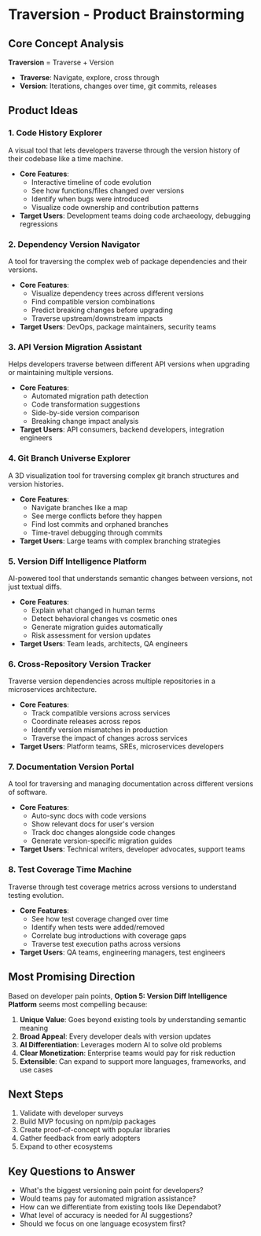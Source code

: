 # Traversion - Product Brainstorming

## Core Concept Analysis
**Traversion** = Traverse + Version
- **Traverse**: Navigate, explore, cross through
- **Version**: Iterations, changes over time, git commits, releases

## Product Ideas

### 1. Code History Explorer
A visual tool that lets developers traverse through the version history of their codebase like a time machine.
- **Core Features**:
  - Interactive timeline of code evolution
  - See how functions/files changed over versions
  - Identify when bugs were introduced
  - Visualize code ownership and contribution patterns
- **Target Users**: Development teams doing code archaeology, debugging regressions

### 2. Dependency Version Navigator
A tool for traversing the complex web of package dependencies and their versions.
- **Core Features**:
  - Visualize dependency trees across different versions
  - Find compatible version combinations
  - Predict breaking changes before upgrading
  - Traverse upstream/downstream impacts
- **Target Users**: DevOps, package maintainers, security teams

### 3. API Version Migration Assistant
Helps developers traverse between different API versions when upgrading or maintaining multiple versions.
- **Core Features**:
  - Automated migration path detection
  - Code transformation suggestions
  - Side-by-side version comparison
  - Breaking change impact analysis
- **Target Users**: API consumers, backend developers, integration engineers

### 4. Git Branch Universe Explorer
A 3D visualization tool for traversing complex git branch structures and version histories.
- **Core Features**:
  - Navigate branches like a map
  - See merge conflicts before they happen
  - Find lost commits and orphaned branches
  - Time-travel debugging through commits
- **Target Users**: Large teams with complex branching strategies

### 5. Version Diff Intelligence Platform
AI-powered tool that understands semantic changes between versions, not just textual diffs.
- **Core Features**:
  - Explain what changed in human terms
  - Detect behavioral changes vs cosmetic ones
  - Generate migration guides automatically
  - Risk assessment for version updates
- **Target Users**: Team leads, architects, QA engineers

### 6. Cross-Repository Version Tracker
Traverse version dependencies across multiple repositories in a microservices architecture.
- **Core Features**:
  - Track compatible versions across services
  - Coordinate releases across repos
  - Identify version mismatches in production
  - Traverse the impact of changes across services
- **Target Users**: Platform teams, SREs, microservices developers

### 7. Documentation Version Portal
A tool for traversing and managing documentation across different versions of software.
- **Core Features**:
  - Auto-sync docs with code versions
  - Show relevant docs for user's version
  - Track doc changes alongside code changes
  - Generate version-specific migration guides
- **Target Users**: Technical writers, developer advocates, support teams

### 8. Test Coverage Time Machine
Traverse through test coverage metrics across versions to understand testing evolution.
- **Core Features**:
  - See how test coverage changed over time
  - Identify when tests were added/removed
  - Correlate bug introductions with coverage gaps
  - Traverse test execution paths across versions
- **Target Users**: QA teams, engineering managers, test engineers

## Most Promising Direction

Based on developer pain points, **Option 5: Version Diff Intelligence Platform** seems most compelling because:

1. **Unique Value**: Goes beyond existing tools by understanding semantic meaning
2. **Broad Appeal**: Every developer deals with version updates
3. **AI Differentiation**: Leverages modern AI to solve old problems
4. **Clear Monetization**: Enterprise teams would pay for risk reduction
5. **Extensible**: Can expand to support more languages, frameworks, and use cases

## Next Steps
1. Validate with developer surveys
2. Build MVP focusing on npm/pip packages
3. Create proof-of-concept with popular libraries
4. Gather feedback from early adopters
5. Expand to other ecosystems

## Key Questions to Answer
- What's the biggest versioning pain point for developers?
- Would teams pay for automated migration assistance?
- How can we differentiate from existing tools like Dependabot?
- What level of accuracy is needed for AI suggestions?
- Should we focus on one language ecosystem first?